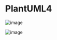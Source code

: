 # PlantUML4
![image](https://github.com/d1blonw/TMP/assets/126766008/c6e1f24d-56e6-4730-a6a4-d652c24442d6)

![image](https://github.com/d1blonw/TMP/assets/126766008/6eba1db2-fec0-41b2-bfdb-4602c17a8f97)
